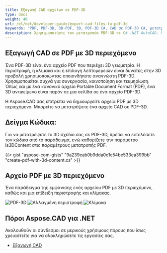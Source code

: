 ```yaml
---
title: Εξαγωγή CAD αρχείων σε PDF-3D
type: docs
weight: 40
url: /el/net/developer-guide/export-cad-files-to-pdf-3d
keywords: "PDF, PDF-3D, 3D-PDF, 3D, PDF-3D C#, CAD σε PDF-3D C#, μετατροπή AutoCAD, μετατροπή autocad σε pdf-3d"
description: Χρησιμοποιήστε τον μετατροπέα PDF-3D σε C# .NET AutoCAD. Μπορείτε να μετατρέψετε ένα 3D μοντέλο σε PDF-3D σε C# .NET επίσης.
---
```


## **Εξαγωγή CAD σε PDF με 3D περιεχόμενο**

Ένα PDF-3D είναι ένα αρχείο PDF που περιέχει 3D γεωμετρία. Η περιστροφή, η κλίμακα και η επιλογή λεπτομερειών είναι δυνατές στην 3D προβολή χρησιμοποιώντας οποιονδήποτε αναγνώστη PDF-3D. Χρησιμοποιείται συχνά για συνεργασία, κοινοποίηση και τεκμηρίωση. Όπως και με ένα κανονικό αρχείο Portable Document Format (PDF), ένα 3D αντικείμενο είναι παρόν σε μια σελίδα σε ένα αρχείο PDF-3D.

Η Aspose.CAD σας επιτρέπει να δημιουργείτε αρχεία PDF με 3D περιεχόμενο. Μπορείτε να μετατρέψετε ένα αρχείο CAD σε PDF-3D.

## **Δείγμα Κώδικα:**

Για να μετατρέψετε το 3D σχέδιο σας σε PDF-3D, πρέπει να εκτελέσετε τον κώδικα από το παράδειγμα, ενώ καθορίζετε την παράμετρο Is3DContent στις παραμέτρους μετατροπής PDF.

{{< gist "aspose-com-gists" "9a239eab0b9dda0e1c54be533ea399bb" "create-pdf-with-3d-content.cs" >}}

## **Αρχείο PDF με 3D περιεχόμενο**

Ένα παράδειγμα της εμφάνισης ενός αρχείου PDF με 3D περιεχόμενο, καθώς και μια επίδειξη περιστροφής και κλίμακας.

![PDF-3D](/_assets/result.png)
![Αλλαγμένη περιστροφή](/_assets/rotate.png)
![Κλίμακα](/_assets/scaling.png)

## **Πόροι Aspose.CAD για .NET**

Ακολουθούν οι σύνδεσμοι σε μερικούς χρήσιμους πόρους που ίσως χρειαστείτε για να ολοκληρώσετε τις εργασίες σας.

- [Εξαγωγή CAD](/el/cad/net/exporting-cad/)
